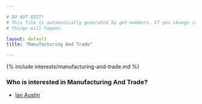 ```yaml
---

# DO NOT EDIT!
# This file is automatically generated by get-members. If you change it, bad
# things will happen.

layout: default
title: "Manufacturing And Trade"

---
```


{% include interests/manufacturing-and-trade.md %}

### Who is interested in Manufacturing And Trade?


* [Ian Austin](../members/ian-austin.html)
